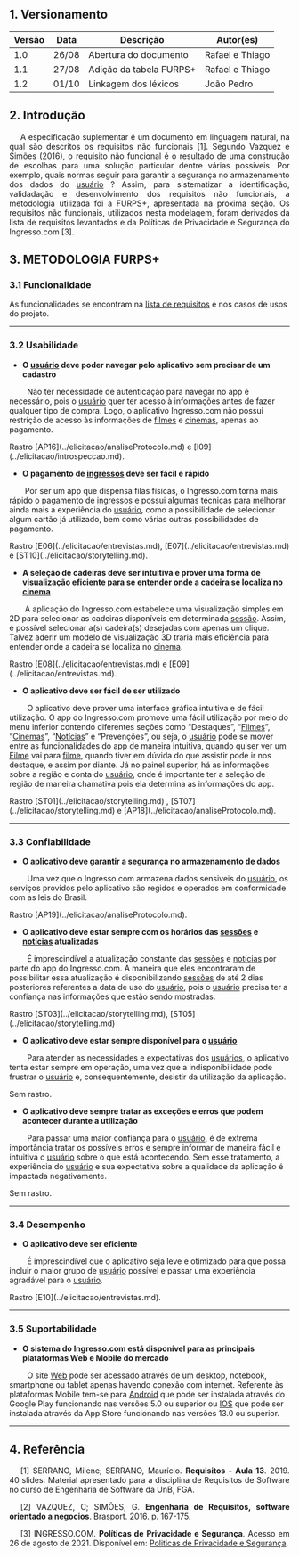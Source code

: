 ## 1. Versionamento

| Versão | Data  | Descrição             | Autor(es)       |
| ------ | ----- | --------------------- | --------------- |
| 1.0    | 26/08 | Abertura do documento | Rafael e Thiago |
| 1.1    | 27/08 | Adição da tabela FURPS+ | Rafael e Thiago |
|1.2|01/10|Linkagem dos léxicos|João Pedro|

## 2. Introdução

<p style="text-align: justify; text-indent: 20px">A especificação suplementar é um documento em linguagem natural, na qual são descritos os requisitos não funcionais [1]. Segundo Vazquez e Simões (2016), o requisito não funcional é o resultado de uma construção de escolhas para uma solução particular dentre várias possiveis. Por exemplo, quais normas seguir para garantir a segurança no armazenamento dos dados do <a href=../../modelagem/lexicos/#usuario>usuário</a> ? Assim, para sistematizar a identificação, validadação e desenvolvimento dos requisitos não funcionais, a metodologia utilizada foi a FURPS+, apresentada na proxima seção. Os requisitos não funcionais, utilizados nesta modelagem, foram derivados da lista de requisitos levantados e da Políticas de Privacidade e Segurança do Ingresso.com [3].</p>

## 3. METODOLOGIA FURPS+

### 3.1 Funcionalidade

<p align=”justify”>As funcionalidades se encontram na <a href="https://docs.google.com/spreadsheets/d/1jnQp4QDh6lcEGvI0FulFJ9UemWUIfF5fezK66ocX0iw/edit?usp=sharing" target="_blank">lista de requisitos</a> e nos casos de usos do projeto.</p>
<hr>

### 3.2 Usabilidade
	
- <b>O <a href=../../modelagem/lexicos/#usuario>usuário</a> deve poder navegar pelo aplicativo sem precisar de um cadastro</b>
<p align=”justify”>&emsp;&emsp;	Não ter necessidade de autenticação para navegar no app é necessário, pois o <a href=../../modelagem/lexicos/#usuario>usuário</a> quer ter acesso à informações antes de fazer qualquer tipo de compra. Logo, o aplicativo Ingresso.com não possui restrição de acesso às informações de <a href=../../modelagem/lexicos/#filme>filmes</a> e <a href=../../modelagem/lexicos/#cinema>cinemas</a>, apenas ao pagamento.</p>
Rastro [AP16](../elicitacao/analiseProtocolo.md) e [I09](../elicitacao/introspeccao.md).

- <b>O pagamento de <a href=../../modelagem/lexicos/#ingresso>ingressos</a> deve ser fácil e rápido</b>
<p align=”justify”>&emsp;&emsp;Por ser um app que dispensa filas físicas, o Ingresso.com torna mais rápido o pagamento de <a href=../../modelagem/lexicos/#ingresso>ingressos</a> e possui algumas técnicas para melhorar ainda mais a experiência do <a href=../../modelagem/lexicos/#usuario>usuário</a>, como a possibilidade de selecionar algum cartão já utilizado, bem como várias outras possibilidades de pagamento.</p>
Rastro [E06](../elicitacao/entrevistas.md), [E07](../elicitacao/entrevistas.md) e [ST10](../elicitacao/storytelling.md).


- <b>A seleção de cadeiras deve ser intuitiva e prover uma forma de visualização eficiente  para se entender onde a cadeira se localiza no <a href=../../modelagem/lexicos/#cinema>cinema</a></b>
<p align=”justify”>&emsp;&emsp;A aplicação do Ingresso.com estabelece uma visualização simples em 2D para selecionar as cadeiras disponíveis em determinada <a href=../../modelagem/lexicos/#sessao>sessão</a>. Assim, é possível selecionar a(s) cadeira(s) desejadas com apenas um clique. Talvez aderir um modelo de visualização 3D traria mais eficiência para entender onde a cadeira se localiza no <a href=../../modelagem/lexicos/#cinema>cinema</a>.</p>
Rastro [E08](../elicitacao/entrevistas.md) e [E09](../elicitacao/entrevistas.md).


- <b>O aplicativo deve ser fácil de ser utilizado</b>
<p align=”justify”>&emsp;&emsp; O aplicativo deve prover uma interface gráfica intuitiva e de fácil utilização. O app do Ingresso.com promove uma fácil utilização por meio do menu inferior contendo diferentes seções como “Destaques”, “<a href=../../modelagem/lexicos/#filme>Filmes</a>”, “<a href=../../modelagem/lexicos/#cinema>Cinemas</a>”, “<a href=../../modelagem/lexicos/#noticia>Notícias</a>” e “Prevenções”, ou seja, o <a href=../../modelagem/lexicos/#usuario>usuário</a> pode se mover entre as funcionalidades do app de maneira intuitiva, quando quiser ver um <a href=../../modelagem/lexicos/#filme>Filme</a> vai para <a href=../../modelagem/lexicos/#filme>filme</a>, quando tiver em dúvida do que assistir pode ir nos destaque, e assim por diante. Já no painel superior, há as informações sobre a região e conta do <a href=../../modelagem/lexicos/#usuario>usuário</a>, onde é importante ter a seleção de região de maneira chamativa pois ela determina as informações do app.</p>
Rastro [ST01](../elicitacao/storytelling.md)
, [ST07](../elicitacao/storytelling.md)
 e [AP18](../elicitacao/analiseProtocolo.md).
<hr>

### 3.3 Confiabilidade

- <b>O aplicativo deve garantir a segurança no armazenamento de dados</b>
<p align=”justify”>&emsp;&emsp;
Uma vez que o Ingresso.com armazena dados sensiveis do <a href=../../modelagem/lexicos/#usuario>usuário</a>, os serviços providos pelo aplicativo são regidos e operados em conformidade com as leis do Brasil. 
</p>
Rastro [AP19](../elicitacao/analiseProtocolo.md).

- <b>O aplicativo deve estar sempre com os horários das <a href=../../modelagem/lexicos/#sessao>sessões</a> e <a href=../../modelagem/lexicos/#noticia>notícias</a> atualizadas</b>
<p align=”justify”>&emsp;&emsp;
	É imprescindível a atualização constante das <a href=../../modelagem/lexicos/#sessao>sessões</a> e <a href=../../modelagem/lexicos/#noticia>notícias</a> por parte do app do Ingresso.com. A maneira que eles encontraram de possibilitar essa atualização é disponibilizando <a href=../../modelagem/lexicos/#sessao>sessões</a> de até 2 dias posteriores referentes a data de uso do <a href=../../modelagem/lexicos/#usuario>usuário</a>, pois o <a href=../../modelagem/lexicos/#usuario>usuário</a> precisa ter a confiança nas informações que estão sendo mostradas.
</p>
Rastro [ST03](../elicitacao/storytelling.md), [ST05](../elicitacao/storytelling.md)

- <b>O  aplicativo deve estar sempre disponível para o <a href=../../modelagem/lexicos/#usuario>usuário</a></b>
<p align=”justify”>&emsp;&emsp;
Para atender as necessidades e expectativas dos <a href=../../modelagem/lexicos/#usuario>usuários</a>, o aplicativo tenta estar sempre em operação, uma vez que a indisponibilidade pode frustrar o <a href=../../modelagem/lexicos/#usuario>usuário</a> e, consequentemente, desistir da utilização da aplicação. 
</p>
Sem rastro.


- <b>O aplicativo deve sempre tratar as exceções e erros que podem acontecer durante a utilização</b>
<p align=”justify”>&emsp;&emsp;
	Para passar uma maior confiança para o <a href=../../modelagem/lexicos/#usuario>usuário</a>, é de extrema importância tratar os possíveis erros e sempre informar de maneira fácil e intuitiva o <a href=../../modelagem/lexicos/#usuario>usuário</a> sobre o que está acontecendo. Sem esse tratamento, a experiência do <a href=../../modelagem/lexicos/#usuario>usuário</a> e sua expectativa sobre a qualidade da aplicação é impactada negativamente.
</p>
Sem rastro.


<hr>

### 3.4 Desempenho

- <b>O aplicativo deve ser eficiente</b>
<p align=”justify”>&emsp;&emsp;
	É imprescindível que o aplicativo seja leve e otimizado para que possa incluir o maior grupo de <a href=../../modelagem/lexicos/#usuario>usuário</a> possível e passar uma experiência agradável para o <a href=../../modelagem/lexicos/#usuario>usuário</a>.
</p>
Rastro [E10](../elicitacao/entrevistas.md).
<hr>

### 3.5 Suportabilidade

- <b>O sistema do Ingresso.com está disponível para as principais plataformas Web e Mobile do mercado</b>
<p align=”justify”>&emsp;&emsp;
O site <a href="https://www.ingresso.com/" target="_blank">Web</a> pode ser acessado através de um desktop, notebook, smartphone ou tablet apenas havendo conexão com internet.
Referente às plataformas Mobile tem-se para <a href="https://play.google.com/store/apps/details?id=com.<a href=../../modelagem/lexicos/#ingresso>ingresso</a>.<a href=../../modelagem/lexicos/#cinema>cinemas</a>&hl=pt_BR&gl=US)" target="_blank">Android</a> que pode ser instalada através do Google Play funcionando nas versões  5.0 ou superior ou <a href="https://apps.apple.com/br/app/<a href=../../modelagem/lexicos/#ingresso>ingresso</a>-com-<a href=../../modelagem/lexicos/#filme>filmes</a>-<a href=../../modelagem/lexicos/#cinema>cinemas</a>/id1165054492" target="_blank">IOS</a> que pode ser instalada através da App Store funcionando nas versões 13.0 ou superior.
</p>

<hr>

## 4. Referência

<p style="text-align: justify; text-indent: 20px">[1] SERRANO, Milene; SERRANO, Maurício. <b>Requisitos - Aula 13</b>. 2019. 40 slides. Material apresentado para a disciplina de Requisitos de Software no curso de Engenharia de Software da UnB, FGA.</p>
<p style="text-align: justify; text-indent: 20px">[2] VAZQUEZ, C; SIMÕES, G. <b>Engenharia de Requisitos, software orientado a negocios</b>. Brasport. 2016. p. 167-175.</p>
<p style="text-align: justify; text-indent: 20px">[3] INGRESSO.COM. <b>Políticas de Privacidade e Segurança</b>. Acesso em 26 de agosto de 2021. Disponível em: <a href=https://atendimento.ingresso.com/hc/pt-br/sections/360000077411-Pol%C3%ADticas-de-Privacidade-e-Seguran%C3%A7a%7C> Politicas de Privacidade e Segurança</a>.</p>

